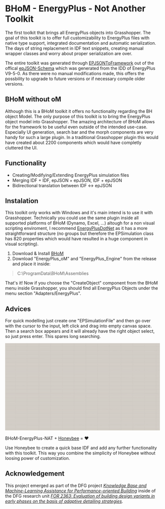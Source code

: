 # BHoM - EnergyPlus - Not Another Toolkit
 The first toolkit that brings all EnergyPlus objects into Grasshopper. The goal of this toolkit is to offer full customizability to EnergyPlus files with native type support, integrated documentation and automatic serialization. The days of string replacement in IDF text snippets, creating manual wrapper classes and worry about proper serialization are over.

 The entire toolkit was generated through [EPJSONToFramework](https://github.com/usaluz/EPJSONToFramework) out of the offical [epJSON-Schema](https://eplus.readthedocs.io/en/latest/index.html) which was generated from the IDD of EnergyPlus V9-5-0. As there were no manual modifications made, this offers the possbility to upgrade to future versions or if necessary compile older versions.

## BHoM without oM

Although this is a BHoM toolkit it offers no functionality regarding the BH object Model. The only purpose of this toolkit is to bring the EnergyPlus object model into Grasshopper. The amazing architecture of BHoM allows for the framework to be useful even outside of the intended use-case. Especially UI generation, search bar and the morph components are very handy for such a large plugin. In a traditional Grasshopper plugin this would have created about 2200 components which would have completly cluttered the UI.

## Functionality

- Creating/Modifying/Extending EnergyPlus simulation files
- Merging IDF + IDF, epJSON + epJSON, IDF + epJSON
- Bidirectional translation between IDF <-> epJSON

## Instalation

This toolkit only works with Windows and it's main intend is to use it with Grasshopper. Technically you could use the same plugin inside all supported platforms of BHoM (Dynamo, Excel, ...) altough for a non visual scripting enviroment, I recommend [EnergyPlusDotNet](https://github.com/usaluz/EnergyPlusDotNet) as it has a more straightforward structure (no groups but therefore the EPSimulation class has 820 properties which would have resulted in a huge component in visual scripting).
1. Download & Install [BHoM](bhom.xyz)
1. Download "EnergyPlus_oM" and "EnergyPlus_Engine" from the release and place it inside:
> C:\ProgramData\BHoM\Assemblies

That's it! Now if you choose the "CreateObject" component from the BHoM menu inside Grasshopper, you should find all EnergyPlus Objects under the menu section "Adapters/EnergyPlus".

## Advices

For quick modelling just create one "EPSimulationFile" and then go over with the cursor to the input, left click and drag into empty canvas space. Then a search box appears and it will already have the right object select, so just press enter. This spares long searching.

![Create Simulation file](/docs/Gifs/BHoM_EnergyPlus_YAT_Grasshopper_Demo.gif)

 BHoM-EnergyPlus-NAT + [Honeybee](https://github.com/ladybug-tools/honeybee-energy) = :heart: 
 
Use Honeybee to create a quick base IDF and add any further functionality with this toolkit. This way you combine the simplicity of Honeybee without loosing power of customization. 

## Acknowledgement
This project emerged as part of the DFG project [_Knowledge Base and Machine-Learning Assistance for Performance-oriented Building_](https://gepris.dfg.de/gepris/projekt/317653109) inside of the DFG  research unit [_FOR 2363: Evaluation of building design variants in early phases on the basis of adaptive detailing strategies_](https://gepris.dfg.de/gepris/projekt/271444440?language=en). 
